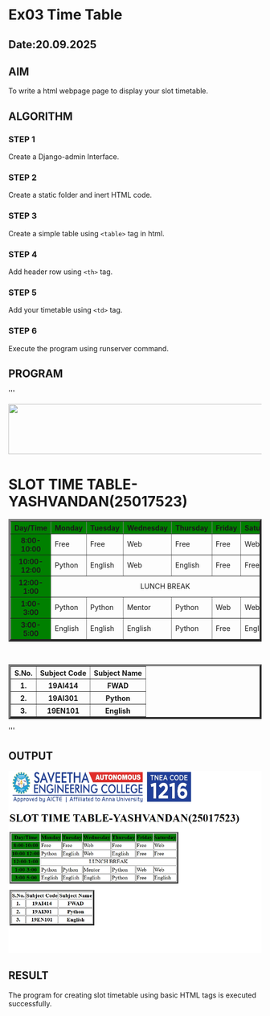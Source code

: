 # Ex03 Time Table
## Date:20.09.2025

## AIM
To write a html webpage page to display your slot timetable.

## ALGORITHM
### STEP 1
Create a Django-admin Interface.

### STEP 2
Create a static folder and inert HTML code.

### STEP 3
Create a simple table using ```<table>``` tag in html.

### STEP 4
Add header row using ```<th>``` tag.

### STEP 5
Add your timetable using ```<td>``` tag.

### STEP 6
Execute the program using runserver command.

## PROGRAM
'''
<html>
    <head>
        <title>SLOT TIME TABLE-YASHVANDAN-(25017523)</title>
    </head>
    <body>
       <img src="/static/logo.png" height="100" width="540">
        <h1>SLOT TIME TABLE-YASHVANDAN(25017523)</h1>
        <table border="4" align="centre">
            <tr bgcolor="green">
                <th>Day/Time</th>
                <th>Monday</th>
                <th>Tuesday</th>
                <th>Wednesday</th>
                <th>Thursday</th> 
                <th>Friday</th>
                <th>Saturday</th>
            </tr>
            <tr>
                <th bgcolor="green">8:00-10:00</th>
                <td>Free</td>
                <td>Free</td>
                <td>Web</td>
                <td>Free</td>
                <td>Free</td>
                <td>Web</td>
            </tr>
            <tr>
                <th bgcolor="green">10:00-12:00</th>
                <td>Python</td>
                <td>English</td>
                <td>Web</td>
                <td>English</td>
                <td>Free</td>
                <td>Free</td>
            <tr>
                <th bgcolor="green">12:00-1:00</th>
                <td colspan="6" align="center">LUNCH BREAK</td>
            </tr>
            <tr>
                <th bgcolor="green">1:00-3:00</th>
                <td>Python</td>
                <td>Python</td>  
                <td>Mentor</td>
                <td>Python</td>
                <td>Web</td>
                <td>Web</td>
            </tr>
            <tr>
                <th bgcolor="green">3:00-5:00</th>
                <td>English</td>
                <td>English</td>
                <td>English</td>
                <td>Python</td>
                <td>Free</td>
                <td>English</td>
            </tr>
        </table>
    </body>
</html>
<br>
<html>
    <head>
        <table border="4">
            <tr>
                <th>S.No.</th>
                <th>Subject Code</th>
                <th>Subject Name</th>
            </tr>
            <tr>
                <th>1.</th>
                <th>19AI414</th>
                <th>FWAD</th>
            </tr>
            <tr>
                <th>2.</th>
                <th>19AI301</th>
                <th>Python</th>
            </tr>
            <tr>
                <th>3.</th>
                <th>19EN101</th>
                <th>English</th>
            </tr>
        </table>
    </head>
</html>
'''

## OUTPUT
![alt text](Screenshot_20-9-2025_12310_127.0.0.1-1.jpeg)

## RESULT
The program for creating slot timetable using basic HTML tags is executed successfully.
